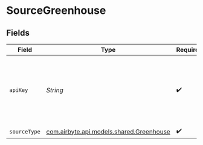 # SourceGreenhouse


## Fields

| Field                                                                                                                                                     | Type                                                                                                                                                      | Required                                                                                                                                                  | Description                                                                                                                                               |
| --------------------------------------------------------------------------------------------------------------------------------------------------------- | --------------------------------------------------------------------------------------------------------------------------------------------------------- | --------------------------------------------------------------------------------------------------------------------------------------------------------- | --------------------------------------------------------------------------------------------------------------------------------------------------------- |
| `apiKey`                                                                                                                                                  | *String*                                                                                                                                                  | :heavy_check_mark:                                                                                                                                        | Greenhouse API Key. See the <a href="https://docs.airbyte.com/integrations/sources/greenhouse">docs</a> for more information on how to generate this key. |
| `sourceType`                                                                                                                                              | [com.airbyte.api.models.shared.Greenhouse](../../models/shared/Greenhouse.md)                                                                             | :heavy_check_mark:                                                                                                                                        | N/A                                                                                                                                                       |